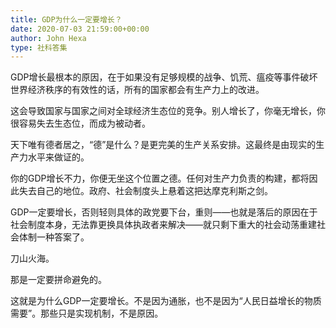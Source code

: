 ```yaml
---
title: GDP为什么一定要增长？
date: 2020-07-03 21:59:00+00:00
author: John Hexa
type: 社科答集
---
```

GDP增长最根本的原因，在于如果没有足够规模的战争、饥荒、瘟疫等事件破坏世界经济秩序的有效性的话，所有的国家都会有生产力上的改进。

这会导致国家与国家之间对全球经济生态位的竞争。别人增长了，你毫无增长，你很容易失去生态位，而成为被动者。

天下唯有德者居之，“德”是什么？是更完美的生产关系安排。这最终是由现实的生产力水平来做证的。

你的GDP增长不力，你便无坐这个位置之德。任何对生产力负责的构建，都将因此失去自己的地位。政府、社会制度头上悬着这把达摩克利斯之剑。

GDP一定要增长，否则轻则具体的政党要下台，重则——也就是落后的原因在于社会制度本身，无法靠更换具体执政者来解决——就只剩下重大的社会动荡重建社会体制一种答案了。

刀山火海。

那是一定要拼命避免的。

这就是为什么GDP一定要增长。不是因为通胀，也不是因为“人民日益增长的物质需要”。那些只是实现机制，不是原因。



